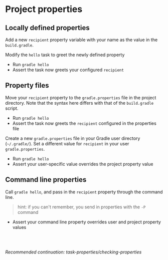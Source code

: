 # Project properties

## Locally defined properties


Add a new `recipient` property variable with your name as the value in the `build.gradle`.

Modify the `hello` task to greet the newly defined property

- Run `gradle hello`
- Assert the task now greets your configured `recipient`

## Property files

Move your `recipient` property to the `gradle.properties` file in the project directory.
Note that the syntax here differs with that of the `build.gradle` script.

- Run `gradle hello`
- Assert the task now greets the `recipient` configured in the properties file

Create a new `gradle.properties` file in your Gradle user directory (`~/.gradle/`).
Set a different value for `recipient` in your user `gradle.properties`.

- Run `gradle hello`
- Assert your user-specific value overrides the project property value

## Command line properties

Call `gradle hello`, and pass in the `recipient` property through the command line.

> hint: if you can't remember, you send in properties with the `-P` command

 - Assert your command line property overrides user and project property values

<br>
<br>

_Recommended continuation: *task-properties/checking-properties*_
